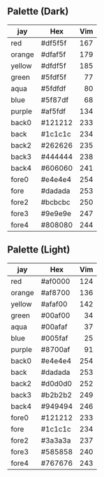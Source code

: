 ## Palette (Dark)
| jay    | Hex     | Vim |
| ------ | ------- | --: |
| red    | #df5f5f | 167 |
| orange | #dfaf5f | 179 |
| yellow | #dfdf5f | 185 |
| green  | #5fdf5f | 77  |
| aqua   | #5fdfdf | 80  |
| blue   | #5f87df | 68  |
| purple | #af5fdf | 134 |
| back0  | #121212 | 233 |
| back   | #1c1c1c | 234 |
| back2  | #262626 | 235 |
| back3  | #444444 | 238 |
| back4  | #606060 | 241 |
| fore0  | #e4e4e4 | 254 |
| fore   | #dadada | 253 |
| fore2  | #bcbcbc | 250 |
| fore3  | #9e9e9e | 247 |
| fore4  | #808080 | 244 |

## Palette (Light)
| jay    | Hex     | Vim |
| ------ | ------- | --: |
| red    | #af0000 | 124 |
| orange | #af8700 | 136 |
| yellow | #afaf00 | 142 |
| green  | #00af00 | 34  |
| aqua   | #00afaf | 37  |
| blue   | #005faf | 25  |
| purple | #8700af | 91  |
| back0  | #e4e4e4 | 254 |
| back   | #dadada | 253 |
| back2  | #d0d0d0 | 252 |
| back3  | #b2b2b2 | 249 |
| back4  | #949494 | 246 |
| fore0  | #121212 | 233 |
| fore   | #1c1c1c | 234 |
| fore2  | #3a3a3a | 237 |
| fore3  | #585858 | 240 |
| fore4  | #767676 | 243 |
